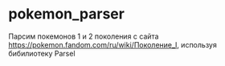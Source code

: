 # pokemon_parser

Парсим покемонов 1 и 2 поколения с сайта https://pokemon.fandom.com/ru/wiki/Поколение_I, используя бибилиотеку Parsel
